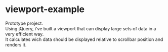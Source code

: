 # viewport-example

Prototype project.  
Using jQuery, i've built a viewport that can display large sets of data in a very efficient way.  
It calculates wich data should be displayed relative to scrollbar position and renders it.
